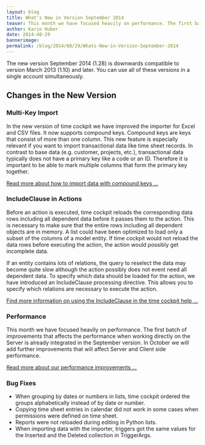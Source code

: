 ```yaml
---
layout: blog
title: What's New in Version September 2014
teaser: This month we have focused heavily on performance. The first batch of improvements that affects the performance when working directly on the Server is already integrated in the September version.
author: Karin Huber
date: 2014-40-29
bannerimage: 
permalink: /blog/2014/08/29/Whats-New-in-Version-September-2014
---
```


<p xmlns="http://www.w3.org/1999/xhtml">The new version September 2014 (1.28) is downwards compatible to version March 2013 (1.10) and later. You can use all of these versions in a single account simultaneously.</p><h2 xmlns="http://www.w3.org/1999/xhtml">Changes in the New Version</h2><h3 xmlns="http://www.w3.org/1999/xhtml">Multi-Key Import
<br /></h3><p xmlns="http://www.w3.org/1999/xhtml">In the new version of time cockpit we have improved the importer for Excel and CSV files. It now supports compound keys. Compound keys are keys that consist of more than one column. This new feature is especially relevant if you want to import transactional data like time sheet records. In contrast to base data (e.g. customer, projects, etc.), transactional data typically does not have a primary key like a code or an ID. Therefore it is important to be able to mark multiple columns that form the primary key together.</p><p xmlns="http://www.w3.org/1999/xhtml">
  <a href="~/blog/2014/08/29/Compound-Keys-in-Excel-Import" title="Import Data with Compound Keys">Read more about how to import data with compound keys ...</a>
</p><h3 xmlns="http://www.w3.org/1999/xhtml">IncludeClause in Actions</h3><p xmlns="http://www.w3.org/1999/xhtml">Before an action is executed, time cockpit reloads the corresponding data rows including all dependent data before it passes them to the action. This is necessary to make sure that the entire rows including all dependent objects are in memory. A list could have been optimized to load only a subset of the columns of a model entity. If time cockpit would not reload the data rows before executing the action, the action would possibly get incomplete data.</p><p xmlns="http://www.w3.org/1999/xhtml">If an entity contains lots of relations, the query to reselect the data may become quite slow although the action possibly does not event need all dependent data. To specify which data should be loaded for the action, we have introduced an IncludeClause processing directive. This allows you to specify which relations are necessary to execute the action.</p><p xmlns="http://www.w3.org/1999/xhtml">
  <a href="http://help.timecockpit.com/?topic=html/d11350b0-c965-47bf-8166-5ceda1541dee.htm" title="Using the IncludeClause in Actions" target="_blank">Find more information on using the IncludeClause in the time cockpit help ...</a>
</p><h3 xmlns="http://www.w3.org/1999/xhtml">Performance</h3><p xmlns="http://www.w3.org/1999/xhtml">This month we have focused heavily on performance. The first batch of improvements that affects the performance when working directly on the Server is already integrated in the September version. In October we will add further improvements that will affect Server and Client side performance.</p><p xmlns="http://www.w3.org/1999/xhtml">
  <a href="~/blog/2014/08/28/Enhancements-in-Time-Cockpits-Database-Performance" title="Performance Improvements in Time Cockpit">Read more about our performance improvements ...</a>
</p><h3 xmlns="http://www.w3.org/1999/xhtml">Bug Fixes</h3><ul xmlns="http://www.w3.org/1999/xhtml">
  <li>When grouping by dates or numbers in lists, time cockpit ordered the groups alphabetically instead of by date or number.</li>
  <li>Copying time sheet entries in calendar did not work in some cases when permissions were defined on time sheet.</li>
  <li>Reports were not reloaded during editing in Python lists.</li>
  <li>When importing data with the importer, triggers got the same values for the Inserted and the Deleted collection in TriggerArgs.</li>
</ul>